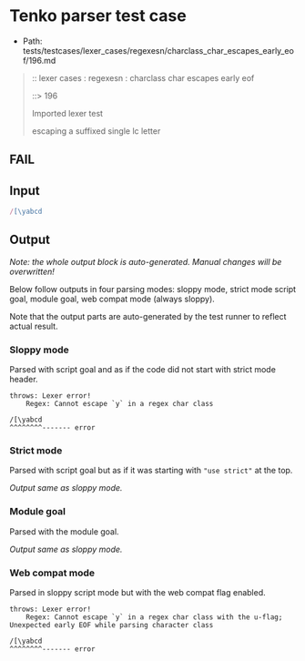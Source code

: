 # Tenko parser test case

- Path: tests/testcases/lexer_cases/regexesn/charclass_char_escapes_early_eof/196.md

> :: lexer cases : regexesn : charclass char escapes early eof
>
> ::> 196
>
> Imported lexer test
>
> escaping a suffixed single lc letter

## FAIL

## Input

`````js
/[\yabcd
`````

## Output

_Note: the whole output block is auto-generated. Manual changes will be overwritten!_

Below follow outputs in four parsing modes: sloppy mode, strict mode script goal, module goal, web compat mode (always sloppy).

Note that the output parts are auto-generated by the test runner to reflect actual result.

### Sloppy mode

Parsed with script goal and as if the code did not start with strict mode header.

`````
throws: Lexer error!
    Regex: Cannot escape `y` in a regex char class

/[\yabcd
^^^^^^^^------- error
`````

### Strict mode

Parsed with script goal but as if it was starting with `"use strict"` at the top.

_Output same as sloppy mode._

### Module goal

Parsed with the module goal.

_Output same as sloppy mode._

### Web compat mode

Parsed in sloppy script mode but with the web compat flag enabled.

`````
throws: Lexer error!
    Regex: Cannot escape `y` in a regex char class with the u-flag; Unexpected early EOF while parsing character class

/[\yabcd
^^^^^^^^------- error
`````

